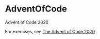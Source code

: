 # AdventOfCode
Advent of Code 2020

For exercises, see [The Advent of Code 2020](https://adventofcode.com/2020)
